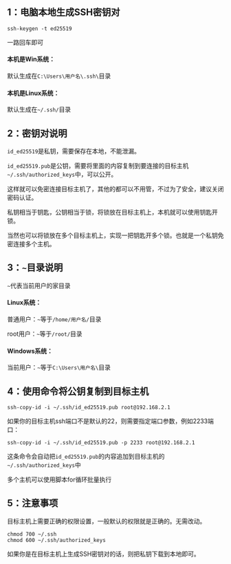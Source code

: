 ## 1：电脑本地生成SSH密钥对
```
ssh-keygen -t ed25519
```
一路回车即可

#### 本机是Win系统：

默认生成在`C:\Users\用户名\.ssh\`目录


#### 本机是Linux系统：

默认生成在`~/.ssh/`目录

## 2：密钥对说明

`id_ed25519`是私钥，需要保存在本地，不能泄漏。

`id_ed25519.pub`是公钥，需要将里面的内容复制到要连接的目标主机`~/.ssh/authorized_keys`中，可以公开。

这样就可以免密连接目标主机了，其他的都可以不用管，不过为了安全，建议关闭密码认证。

私钥相当于钥匙，公钥相当于锁，将锁放在目标主机上，本机就可以使用钥匙开锁。

当然也可以将锁放在多个目标主机上，实现一把钥匙开多个锁。也就是一个私钥免密连接多个主机。

## 3：`~`目录说明

`~`代表当前用户的家目录

#### Linux系统：

普通用户：`~`等于`/home/用户名/`目录

root用户：`~`等于`/root/`目录

#### Windows系统：

当前用户：`~`等于`C:\Users\用户名\`目录


## 4：使用命令将公钥复制到目标主机

```
ssh-copy-id -i ~/.ssh/id_ed25519.pub root@192.168.2.1
```
如果你的目标主机ssh端口不是默认的22，则需要指定端口参数，例如2233端口：
```
ssh-copy-id -i ~/.ssh/id_ed25519.pub -p 2233 root@192.168.2.1
```

这条命令会自动把`id_ed25519.pub`的内容追加到目标主机的`~/.ssh/authorized_keys`中

多个主机可以使用脚本for循环批量执行

## 5：注意事项

目标主机上需要正确的权限设置，一般默认的权限就是正确的。无需改动。
```
chmod 700 ~/.ssh
chmod 600 ~/.ssh/authorized_keys
```

如果你是在目标主机上生成SSH密钥对的话，则把私钥下载到本地即可。